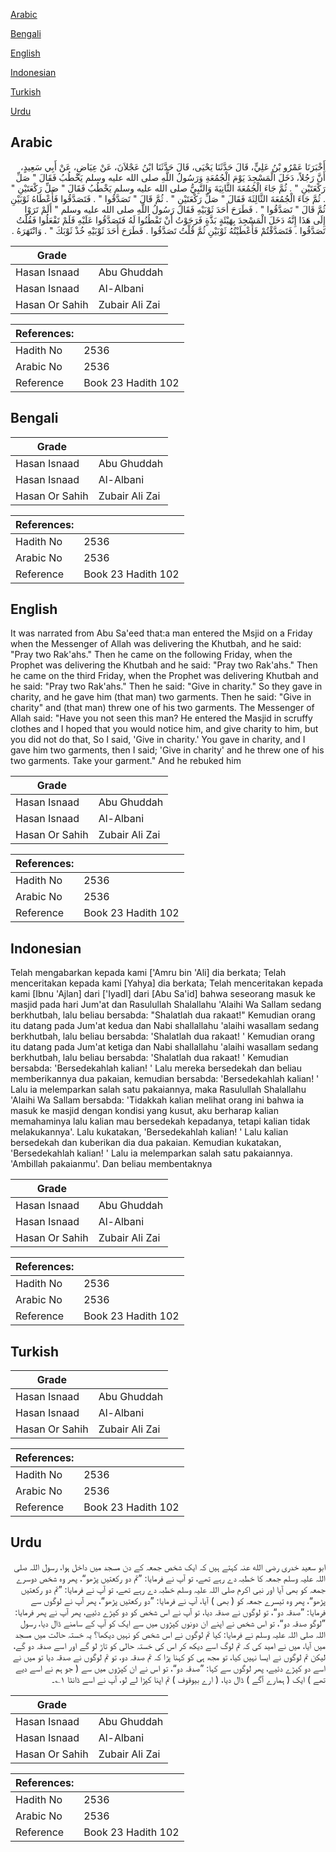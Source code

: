 [Arabic](#arabic)

[Bengali](#bengali)

[English](#english)

[Indonesian](#indonesian)

[Turkish](#turkish)

[Urdu](#urdu)

## Arabic


<div dir="rtl" lang="ar" style={{fontSize:'larger',backgroundColor:'#f8f9fa',padding:20}}>
أَخْبَرَنَا عَمْرُو بْنُ عَلِيٍّ، قَالَ حَدَّثَنَا يَحْيَى، قَالَ حَدَّثَنَا ابْنُ عَجْلاَنَ، عَنْ عِيَاضٍ، عَنْ أَبِي سَعِيدٍ، أَنَّ رَجُلاً، دَخَلَ الْمَسْجِدَ يَوْمَ الْجُمُعَةِ وَرَسُولُ اللَّهِ صلى الله عليه وسلم يَخْطُبُ فَقَالَ ‏"‏ صَلِّ رَكْعَتَيْنِ ‏"‏ ‏.‏ ثُمَّ جَاءَ الْجُمُعَةَ الثَّانِيَةَ وَالنَّبِيُّ صلى الله عليه وسلم يَخْطُبُ فَقَالَ ‏"‏ صَلِّ رَكْعَتَيْنِ ‏"‏ ‏.‏ ثُمَّ جَاءَ الْجُمُعَةَ الثَّالِثَةَ فَقَالَ ‏"‏ صَلِّ رَكْعَتَيْنِ ‏"‏ ‏.‏ ثُمَّ قَالَ ‏"‏ تَصَدَّقُوا ‏"‏ ‏.‏ فَتَصَدَّقُوا فَأَعْطَاهُ ثَوْبَيْنِ ثُمَّ قَالَ ‏"‏ تَصَدَّقُوا ‏"‏ ‏.‏ فَطَرَحَ أَحَدَ ثَوْبَيْهِ فَقَالَ رَسُولُ اللَّهِ صلى الله عليه وسلم ‏"‏ أَلَمْ تَرَوْا إِلَى هَذَا إِنَّهُ دَخَلَ الْمَسْجِدَ بِهَيْئَةٍ بَذَّةٍ فَرَجَوْتُ أَنْ تَفْطُنُوا لَهُ فَتَصَدَّقُوا عَلَيْهِ فَلَمْ تَفْعَلُوا فَقُلْتُ تَصَدَّقُوا ‏.‏ فَتَصَدَّقْتُمْ فَأَعْطَيْتُهُ ثَوْبَيْنِ ثُمَّ قُلْتُ تَصَدَّقُوا ‏.‏ فَطَرَحَ أَحَدَ ثَوْبَيْهِ خُذْ ثَوْبَكَ ‏"‏ ‏.‏ وَانْتَهَرَهُ ‏.‏
</div>
<div style={{backgroundColor:'#f8f9fa',padding:20, marginBottom: 10}}><table> <thead> <tr> <th>Grade</th> <th></th> </tr> </thead> <tbody> <tr><td>Hasan Isnaad</td><td>Abu Ghuddah</td></tr><tr><td>Hasan Isnaad</td><td>Al-Albani</td></tr><tr><td>Hasan Or Sahih</td><td>Zubair Ali Zai</td></tr></tbody></table><table> <thead> <tr> <th>References:</th> <th></th> </tr> </thead> <tbody><tr><td>Hadith No</td><td>2536</td></tr><tr><td>Arabic No</td><td>2536</td></tr><tr><td>Reference</td><td>Book 23 Hadith 102</td></tr></tbody></table></div>

## Bengali


<div dir="ltr" lang="bn" style={{fontSize:'larger',backgroundColor:'#f8f9fa',padding:20}}>

</div>
<div style={{backgroundColor:'#f8f9fa',padding:20, marginBottom: 10}}><table> <thead> <tr> <th>Grade</th> <th></th> </tr> </thead> <tbody> <tr><td>Hasan Isnaad</td><td>Abu Ghuddah</td></tr><tr><td>Hasan Isnaad</td><td>Al-Albani</td></tr><tr><td>Hasan Or Sahih</td><td>Zubair Ali Zai</td></tr></tbody></table><table> <thead> <tr> <th>References:</th> <th></th> </tr> </thead> <tbody><tr><td>Hadith No</td><td>2536</td></tr><tr><td>Arabic No</td><td>2536</td></tr><tr><td>Reference</td><td>Book 23 Hadith 102</td></tr></tbody></table></div>

## English


<div dir="ltr" lang="en" style={{fontSize:'larger',backgroundColor:'#f8f9fa',padding:20}}>
It was narrated from Abu Sa'eed that:a man entered the Msjid on a Friday when the Messenger of Allah was delivering the Khutbah, and he said: "Pray two Rak'ahs." Then he came on the following Friday, when the Prophet was delivering the Khutbah and he said: "Pray two Rak'ahs." Then he came on the third Friday, when the Prophet was delivering Khutbah and he said: "Pray two Rak'ahs." Then he said: "Give in charity." So they gave in charity, and he gave him (that man) two garments. Then he said: "Give in charity" and (that man) threw one of his two garments. The Messenger of Allah said: "Have you not seen this man? He entered the Masjid in scruffy clothes and I hoped that you would notice him, and give charity to him, but you did not do that, So I said, 'Give in charity.' You gave in charity, and I gave him two garments, then I said; 'Give in charity' and he threw one of his two garments. Take your garment." And he rebuked him
</div>
<div style={{backgroundColor:'#f8f9fa',padding:20, marginBottom: 10}}><table> <thead> <tr> <th>Grade</th> <th></th> </tr> </thead> <tbody> <tr><td>Hasan Isnaad</td><td>Abu Ghuddah</td></tr><tr><td>Hasan Isnaad</td><td>Al-Albani</td></tr><tr><td>Hasan Or Sahih</td><td>Zubair Ali Zai</td></tr></tbody></table><table> <thead> <tr> <th>References:</th> <th></th> </tr> </thead> <tbody><tr><td>Hadith No</td><td>2536</td></tr><tr><td>Arabic No</td><td>2536</td></tr><tr><td>Reference</td><td>Book 23 Hadith 102</td></tr></tbody></table></div>

## Indonesian


<div dir="ltr" lang="id" style={{fontSize:'larger',backgroundColor:'#f8f9fa',padding:20}}>
Telah mengabarkan kepada kami ['Amru bin 'Ali] dia berkata; Telah menceritakan kepada kami [Yahya] dia berkata; Telah menceritakan kepada kami [Ibnu 'Ajlan] dari ['Iyadl] dari [Abu Sa'id] bahwa seseorang masuk ke masjid pada hari Jum'at dan Rasulullah Shalallahu 'Alaihi Wa Sallam sedang berkhutbah, lalu beliau bersabda: "Shalatlah dua rakaat!" Kemudian orang itu datang pada Jum'at kedua dan Nabi shallallahu 'alaihi wasallam sedang berkhutbah, lalu beliau bersabda: 'Shalatlah dua rakaat! ' Kemudian orang itu datang pada Jum'at ketiga dan Nabi shallallahu 'alaihi wasallam sedang berkhutbah, lalu beliau bersabda: 'Shalatlah dua rakaat! ' Kemudian bersabda: 'Bersedekahlah kalian! ' Lalu mereka bersedekah dan beliau memberikannya dua pakaian, kemudian bersabda: 'Bersedekahlah kalian! ' Lalu ia melemparkan salah satu pakaiannya, maka Rasulullah Shalallahu 'Alaihi Wa Sallam bersabda: 'Tidakkah kalian melihat orang ini bahwa ia masuk ke masjid dengan kondisi yang kusut, aku berharap kalian memahaminya lalu kalian mau bersedekah kepadanya, tetapi kalian tidak melakukannya'. Lalu kukatakan, 'Bersedekahlah kalian! ' Lalu kalian bersedekah dan kuberikan dia dua pakaian. Kemudian kukatakan, 'Bersedekahlah kalian! ' Lalu ia melemparkan salah satu pakaiannya. 'Ambillah pakaianmu'. Dan beliau membentaknya
</div>
<div style={{backgroundColor:'#f8f9fa',padding:20, marginBottom: 10}}><table> <thead> <tr> <th>Grade</th> <th></th> </tr> </thead> <tbody> <tr><td>Hasan Isnaad</td><td>Abu Ghuddah</td></tr><tr><td>Hasan Isnaad</td><td>Al-Albani</td></tr><tr><td>Hasan Or Sahih</td><td>Zubair Ali Zai</td></tr></tbody></table><table> <thead> <tr> <th>References:</th> <th></th> </tr> </thead> <tbody><tr><td>Hadith No</td><td>2536</td></tr><tr><td>Arabic No</td><td>2536</td></tr><tr><td>Reference</td><td>Book 23 Hadith 102</td></tr></tbody></table></div>

## Turkish


<div dir="ltr" lang="tr" style={{fontSize:'larger',backgroundColor:'#f8f9fa',padding:20}}>

</div>
<div style={{backgroundColor:'#f8f9fa',padding:20, marginBottom: 10}}><table> <thead> <tr> <th>Grade</th> <th></th> </tr> </thead> <tbody> <tr><td>Hasan Isnaad</td><td>Abu Ghuddah</td></tr><tr><td>Hasan Isnaad</td><td>Al-Albani</td></tr><tr><td>Hasan Or Sahih</td><td>Zubair Ali Zai</td></tr></tbody></table><table> <thead> <tr> <th>References:</th> <th></th> </tr> </thead> <tbody><tr><td>Hadith No</td><td>2536</td></tr><tr><td>Arabic No</td><td>2536</td></tr><tr><td>Reference</td><td>Book 23 Hadith 102</td></tr></tbody></table></div>

## Urdu


<div dir="rtl" lang="ur" style={{fontSize:'larger',backgroundColor:'#f8f9fa',padding:20}}>
ابو سعید خدری رضی الله عنہ کہتے ہیں کہ ایک شخص جمعہ کے دن مسجد میں داخل ہوا، رسول اللہ صلی اللہ علیہ وسلم جمعہ کا خطبہ دے رہے تھے، تو آپ نے فرمایا: ”تم دو رکعتیں پڑھو“، پھر وہ شخص دوسرے جمعہ کو بھی آیا اور نبی اکرم صلی اللہ علیہ وسلم خطبہ دے رہے تھے، تو آپ نے فرمایا: ”تم دو رکعتیں پڑھو“، پھر وہ تیسرے جمعہ کو ( بھی ) آیا، آپ نے فرمایا: ”دو رکعتیں پڑھو“، پھر آپ نے لوگوں سے فرمایا: ”صدقہ دو“، تو لوگوں نے صدقہ دیا، تو آپ نے اس شخص کو دو کپڑے دئیے، پھر آپ نے پھر فرمایا: ”لوگو صدقہ دو“، تو اس شخص نے اپنے ان دونوں کپڑوں میں سے ایک کو آپ کے سامنے ڈال دیا، رسول اللہ صلی اللہ علیہ وسلم نے فرمایا: کیا تم لوگوں نے اس شخص کو نہیں دیکھا؟ یہ خستہ حالت میں مسجد میں آیا، میں نے امید کی کہ تم لوگ اسے دیکھ کر اس کی خستہ حالی کو تاڑ لو گے اور اسے صدقہ دو گے، لیکن تم لوگوں نے ایسا نہیں کیا، تو مجھ ہی کو کہنا پڑا کہ تم صدقہ دو، تو تم لوگوں نے صدقہ دیا تو میں نے اسے دو کپڑے دئیے، پھر لوگوں سے کہا: ”صدقہ دو“، تو اس نے ان کپڑوں میں سے ( جو ہم نے اسے دیے تھے ) ایک ( ہمارے آگے ) ڈال دیا، ( ارے بیوقوف ) تم اپنا کپڑا لے لو، آپ نے اسے ڈانٹا ۱؎۔
</div>
<div style={{backgroundColor:'#f8f9fa',padding:20, marginBottom: 10}}><table> <thead> <tr> <th>Grade</th> <th></th> </tr> </thead> <tbody> <tr><td>Hasan Isnaad</td><td>Abu Ghuddah</td></tr><tr><td>Hasan Isnaad</td><td>Al-Albani</td></tr><tr><td>Hasan Or Sahih</td><td>Zubair Ali Zai</td></tr></tbody></table><table> <thead> <tr> <th>References:</th> <th></th> </tr> </thead> <tbody><tr><td>Hadith No</td><td>2536</td></tr><tr><td>Arabic No</td><td>2536</td></tr><tr><td>Reference</td><td>Book 23 Hadith 102</td></tr></tbody></table></div>